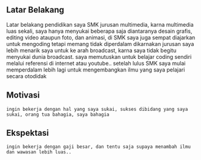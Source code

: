 [//]: # (Ceritakan sedikit tentang latar belakangmu seperti pendidikan terakhir atau pekerjaan sebelumnya)
## Latar Belakang
Latar belakang pendidikan saya SMK jurusan multimedia, karna multimedia luas sekali, saya hanya menyukai beberapa saja diantaranya desain grafis, editing video ataupun foto, dan animasi, di SMK saya juga sempat diajarkan untuk mengoding tetapi memang tidak diperdalam dikarnakan jurusan saya lebih menarik saya untuk ke arah broadcast, karna saya tidak begitu menyukai dunia broadcast. saya memutuskan untuk belajar coding sendiri melalui referensi di internet atau youtube.. setelah lulus SMK saya mulai memperdalam lebih lagi untuk mengembangkan ilmu yang saya pelajari secara otodidak

[//]: # (Motivasi apa yang mendorongmu untuk ikut program coding bootcamp di Hacktiv8?)
## Motivasi
    ingin bekerja dengan hal yang saya sukai, sukses dibidang yang saya sukai, orang tua bahagia, saya bahagia

[//]: # (Beri tahu kami, apa yang ingin kamu dapatkan di Hacktiv8 dan apa yang ingin kamu capai setelah lulus dari sini?)
## Ekspektasi
    ingin bekerja dengan gaji besar, dan tentu saja supaya menambah ilmu dan wawasan lebih luas.. 

[//]: # (Apakah ada hal lain yang ingin disampaikan? Bila ada, kamu bebas untuk menuliskannya)